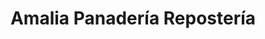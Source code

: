 ---
title: "Amalia Panadería Repostería"
url: /copacabana/amalia-panaderia-reposteria/
shop: Bäckerei
---